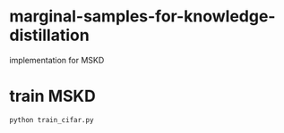 # marginal-samples-for-knowledge-distillation
implementation for MSKD

# train MSKD
`python train_cifar.py `
